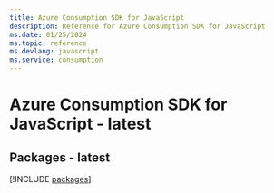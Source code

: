 ```yaml
---
title: Azure Consumption SDK for JavaScript
description: Reference for Azure Consumption SDK for JavaScript
ms.date: 01/25/2024
ms.topic: reference
ms.devlang: javascript
ms.service: consumption
---
```

# Azure Consumption SDK for JavaScript - latest
## Packages - latest
[!INCLUDE [packages](consumption-index.md)]